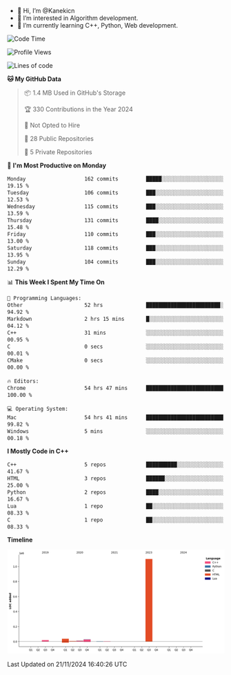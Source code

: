 - 👋 Hi, I’m @Kanekicn
- 👀 I’m interested in Algorithm development.
- 🌱 I’m currently learning C++, Python, Web development.

<!---
cotecsz/cotecsz is a ✨ special ✨ repository because its `README.md` (this file) appears on your GitHub profile.
You can click the Preview link to take a look at your changes.
--->

<!--START_SECTION:waka-->
![Code Time](http://img.shields.io/badge/Code%20Time-2%2C037%20hrs%2040%20mins-blue)

![Profile Views](http://img.shields.io/badge/Profile%20Views-8-blue)

![Lines of code](https://img.shields.io/badge/From%20Hello%20World%20I%27ve%20Written-1.2%20million%20lines%20of%20code-blue)

**🐱 My GitHub Data** 

> 📦 1.4 MB Used in GitHub's Storage 
 > 
> 🏆 330 Contributions in the Year 2024
 > 
> 🚫 Not Opted to Hire
 > 
> 📜 28 Public Repositories 
 > 
> 🔑 5 Private Repositories 
 > 
📅 **I'm Most Productive on Monday** 

```text
Monday                   162 commits         █████░░░░░░░░░░░░░░░░░░░░   19.15 % 
Tuesday                  106 commits         ███░░░░░░░░░░░░░░░░░░░░░░   12.53 % 
Wednesday                115 commits         ███░░░░░░░░░░░░░░░░░░░░░░   13.59 % 
Thursday                 131 commits         ████░░░░░░░░░░░░░░░░░░░░░   15.48 % 
Friday                   110 commits         ███░░░░░░░░░░░░░░░░░░░░░░   13.00 % 
Saturday                 118 commits         ███░░░░░░░░░░░░░░░░░░░░░░   13.95 % 
Sunday                   104 commits         ███░░░░░░░░░░░░░░░░░░░░░░   12.29 % 
```


📊 **This Week I Spent My Time On** 

```text
💬 Programming Languages: 
Other                    52 hrs              ████████████████████████░   94.92 % 
Markdown                 2 hrs 15 mins       █░░░░░░░░░░░░░░░░░░░░░░░░   04.12 % 
C++                      31 mins             ░░░░░░░░░░░░░░░░░░░░░░░░░   00.95 % 
C                        0 secs              ░░░░░░░░░░░░░░░░░░░░░░░░░   00.01 % 
CMake                    0 secs              ░░░░░░░░░░░░░░░░░░░░░░░░░   00.00 % 

🔥 Editors: 
Chrome                   54 hrs 47 mins      █████████████████████████   100.00 % 

💻 Operating System: 
Mac                      54 hrs 41 mins      █████████████████████████   99.82 % 
Windows                  5 mins              ░░░░░░░░░░░░░░░░░░░░░░░░░   00.18 % 
```

**I Mostly Code in C++** 

```text
C++                      5 repos             ██████████░░░░░░░░░░░░░░░   41.67 % 
HTML                     3 repos             ██████░░░░░░░░░░░░░░░░░░░   25.00 % 
Python                   2 repos             ████░░░░░░░░░░░░░░░░░░░░░   16.67 % 
Lua                      1 repo              ██░░░░░░░░░░░░░░░░░░░░░░░   08.33 % 
C                        1 repo              ██░░░░░░░░░░░░░░░░░░░░░░░   08.33 % 
```



**Timeline**

![Lines of Code chart](https://raw.githubusercontent.com/Kanekicn/Kanekicn/master/assets/bar_graph.png)


 Last Updated on 21/11/2024 16:40:26 UTC
<!--END_SECTION:waka-->
